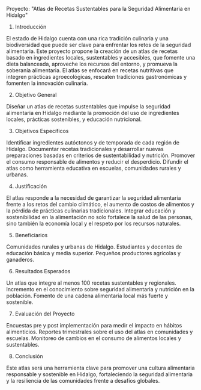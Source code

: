 Proyecto: "Atlas de Recetas Sustentables para la Seguridad Alimentaria en Hidalgo"

1. Introducción

El estado de Hidalgo cuenta con una rica tradición culinaria y una biodiversidad que puede ser clave para enfrentar los retos de la seguridad alimentaria. Este proyecto propone la creación de un atlas de recetas basado en ingredientes locales, sustentables y accesibles, que fomente una dieta balanceada, aproveche los recursos del entorno, y promueva la soberanía alimentaria.
El atlas se enfocará en recetas nutritivas que integren prácticas agroecológicas, rescaten tradiciones gastronómicas y fomenten la innovación culinaria.

2. Objetivo General

Diseñar un atlas de recetas sustentables que impulse la seguridad alimentaria en Hidalgo mediante la promoción del uso de ingredientes locales, prácticas sostenibles, y educación nutricional.

3. Objetivos Específicos

Identificar ingredientes autóctonos y de temporada de cada región de Hidalgo.
Documentar recetas tradicionales y desarrollar nuevas preparaciones basadas en criterios de sustentabilidad y nutrición.
Promover el consumo responsable de alimentos y reducir el desperdicio.
Difundir el atlas como herramienta educativa en escuelas, comunidades rurales y urbanas.

4. Justificación

El atlas responde a la necesidad de garantizar la seguridad alimentaria frente a los retos del cambio climático, el aumento de costos de alimentos y la pérdida de prácticas culinarias tradicionales. Integrar educación y sostenibilidad en la alimentación no solo fortalece la salud de las personas, sino también la economía local y el respeto por los recursos naturales.

5. Beneficiarios

Comunidades rurales y urbanas de Hidalgo.
Estudiantes y docentes de educación básica y media superior.
Pequeños productores agrícolas y ganaderos.

6. Resultados Esperados

Un atlas que integre al menos 100 recetas sustentables y regionales.
Incremento en el conocimiento sobre seguridad alimentaria y nutrición en la población.
Fomento de una cadena alimentaria local más fuerte y sostenible.

7. Evaluación del Proyecto

Encuestas pre y post implementación para medir el impacto en hábitos alimenticios.
Reportes trimestrales sobre el uso del atlas en comunidades y escuelas.
Monitoreo de cambios en el consumo de alimentos locales y sustentables.

8. Conclusión

Este atlas será una herramienta clave para promover una cultura alimentaria responsable y sostenible en Hidalgo, fortaleciendo la seguridad alimentaria y la resiliencia de las comunidades frente a desafíos globales.

